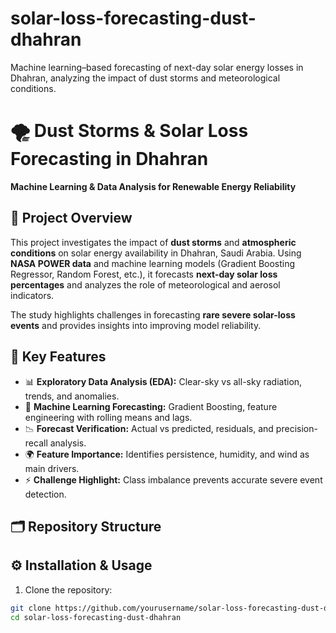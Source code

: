 # solar-loss-forecasting-dust-dhahran
Machine learning–based forecasting of next-day solar energy losses in Dhahran, analyzing the impact of dust storms and meteorological conditions.

# 🌪️ Dust Storms & Solar Loss Forecasting in Dhahran  
**Machine Learning & Data Analysis for Renewable Energy Reliability**  

## 📌 Project Overview  
This project investigates the impact of **dust storms** and **atmospheric conditions** on solar energy availability in Dhahran, Saudi Arabia. Using **NASA POWER data** and machine learning models (Gradient Boosting Regressor, Random Forest, etc.), it forecasts **next-day solar loss percentages** and analyzes the role of meteorological and aerosol indicators.  

The study highlights challenges in forecasting **rare severe solar-loss events** and provides insights into improving model reliability.  

## 🔑 Key Features  
- 📊 **Exploratory Data Analysis (EDA):** Clear-sky vs all-sky radiation, trends, and anomalies.  
- 🤖 **Machine Learning Forecasting:** Gradient Boosting, feature engineering with rolling means and lags.  
- 📉 **Forecast Verification:** Actual vs predicted, residuals, and precision-recall analysis.  
- 🌍 **Feature Importance:** Identifies persistence, humidity, and wind as main drivers.  
- ⚡ **Challenge Highlight:** Class imbalance prevents accurate severe event detection.  

## 🗂️ Repository Structure  

## ⚙️ Installation & Usage  
1. Clone the repository:  
```bash
git clone https://github.com/yourusername/solar-loss-forecasting-dust-dhahran.git
cd solar-loss-forecasting-dust-dhahran
